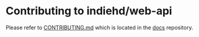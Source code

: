 # Contributing to indiehd/web-api
Please refer to [CONTRIBUTING.md](https://github.com/indiehd/docs/blob/master/CONTRIBUTING.md) 
which is located in the [docs](https://github.com/indiehd/docs) repository.